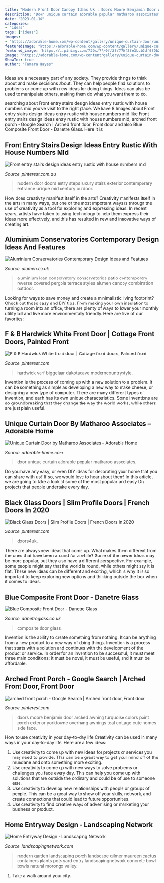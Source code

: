 ```yaml
---
title: "Modern Front Door Canopy Ideas Uk : Doors Moore Benjamin Door Arched Awning Turquoise Colors Paint Porch Exterior Yorktowne Overhang Awnings Teal Cottage Cute Homes Side Face"
description: "Door unique curtain adorable popular matharoo associates"
date: "2023-01-16"
categories:
- "ideas"
tags: ["ideas"]
images:
- "https://adorable-home.com/wp-content/gallery/unique-curtain-door/unique-curtain-door-6.jpg"
featuredImage: "https://adorable-home.com/wp-content/gallery/unique-curtain-door/unique-curtain-door-6.jpg"
featured_image: "https://i.pinimg.com/736x/77/0f/2f/770f2fe3bcb5df9f5b2deabd785cfc79.jpg"
image: "https://adorable-home.com/wp-content/gallery/unique-curtain-door/unique-curtain-door-6.jpg"
ShowToc: true
author: "Tamara Hayes"
---
```



Ideas are a necessary part of any society. They provide things to think about and make decisions about. They can help people find solutions to problems or come up with new ideas for doing things. Ideas can also be used to manipulate others, making them do what you want them to do.

	

		
searching about Front entry stairs design ideas entry rustic with house numbers mid you've visit to the right place. We have 8 Images about Front entry stairs design ideas entry rustic with house numbers mid like Front entry stairs design ideas entry rustic with house numbers mid, arched front porch - Google Search | Arched front door, Front door and also Blue Composite Front Door - Danetre Glass. Here it is:
		
    
## Front Entry Stairs Design Ideas Entry Rustic With House Numbers Mid

<img loading=lazy src="https://i.pinimg.com/736x/50/f8/74/50f8748656566c0378549181dbbdff8b--house-numbers-modern-entry-stairs.jpg" onerror="this.onerror=null;this.src='https://tse4.mm.bing.net/th?id=OIP.66xBqpRxYz46tnxvtaElbwDMEy&amp;pid=15.1';" alt="Front entry stairs design ideas entry rustic with house numbers mid">

_Source: pinterest.com.au_

>modern door doors entry steps luxury stairs exterior contemporary entrance unique mid century outdoor. 

	

How does creativity manifest itself in the arts?
Creativity manifests itself in the arts in many ways, but one of the most important ways is through the use of creativity as a tool for exploring and expressing ideas. In recent years, artists have taken to using technology to help them express their ideas more effectively, and this has resulted in new and innovative ways of creating art.

    
## Aluminium Conservatories Contemporary Design Ideas And Features

<img loading=lazy src="https://www.alumen.co.uk/Images/Gallery/Showcase/Covered-Terrace-Awning/Wide-Conservatory-Roof2.jpg" onerror="this.onerror=null;this.src='https://tse4.mm.bing.net/th?id=OIP.QrABhVmEuvmhoBS2-5danwHaE8&amp;pid=15.1';" alt="Aluminium Conservatories Contemporary Design Ideas and Features">

_Source: alumen.co.uk_

>aluminium lean conservatory conservatories patio contemporary reverse covered pergola terrace styles alumen canopy combination outdoor. 

	

Looking for ways to save money and create a minimalistic living footprint? Check out these easy and DIY tips. From making your own insulation to turning a room into an office, there are plenty of ways to lower your monthly utility bill and live more environmentally friendly. Here are five of our favorites: 

    
## F &amp; B Hardwick White Front Door | Cottage Front Doors, Painted Front

<img loading=lazy src="https://i.pinimg.com/736x/f3/4e/88/f34e88c76718acb5d10f1ddac07bc89f--white-front-doors-painted-front-doors.jpg" onerror="this.onerror=null;this.src='https://tse4.mm.bing.net/th?id=OIP.Y6JYdYUT6Y9hXddtVrmY2gHaJp&amp;pid=15.1';" alt="F &amp; B Hardwick White front door | Cottage front doors, Painted front">

_Source: pinterest.com_

>hardwick verf biggelaar dakotadave moderncountrystyle. 

	

Invention is the process of coming up with a new solution to a problem. It can be something as simple as developing a new way to make cheese, or designing a new type of computer. There are many different types of invention, and each has its own unique characteristics. Some inventions are so groundbreaking that they change the way the world works, while others are just plain useful.

    
## Unique Curtain Door By Matharoo Associates – Adorable Home

<img loading=lazy src="https://adorable-home.com/wp-content/gallery/unique-curtain-door/unique-curtain-door-6.jpg" onerror="this.onerror=null;this.src='https://tse3.mm.bing.net/th?id=OIP.Bd2Gisqnq4ciaxxCm9ctwAHaLH&amp;pid=15.1';" alt="Unique Curtain Door by Matharoo Associates – Adorable Home">

_Source: adorable-home.com_

>door unique curtain adorable popular matharoo associates. 

	

Do you have any easy, or even DIY ideas for decorating your home that you can share with us? If so, we would love to hear about them! In this article, we are going to take a look at some of the most popular and easy Diy projects that people undertake every day.

    
## Black Glass Doors | Slim Profile Doors | French Doors In 2020

<img loading=lazy src="https://i.pinimg.com/736x/a2/9b/3d/a29b3dd0542c837f2f49c1a3a65bd728.jpg" onerror="this.onerror=null;this.src='https://tse3.mm.bing.net/th?id=OIP.B79f8TvVzfUBqDOa-2y30gHaJ3&amp;pid=15.1';" alt="Black Glass Doors | Slim Profile Doors | French Doors in 2020">

_Source: pinterest.com_

>doors4uk. 

	

There are always new ideas that come up. What makes them different from the ones that have been around for a while? Some of the newer ideas may be more popular, but they also have a different perspective. For example, some people might say that the world is round, while others might say it is flat. These new ideas can be different and exciting, which is why it is so important to keep exploring new options and thinking outside the box when it comes to ideas.

    
## Blue Composite Front Door - Danetre Glass

<img loading=lazy src="https://www.danetreglass.co.uk/wp-content/uploads/2019/04/IMG_6172.jpg" onerror="this.onerror=null;this.src='https://tse3.mm.bing.net/th?id=OIP.dPx8Qq1b7wS03V2gNwMpqgHaJ4&amp;pid=15.1';" alt="Blue Composite Front Door - Danetre Glass">

_Source: danetreglass.co.uk_

>composite door glass. 

	

Invention is the ability to create something from nothing. It can be anything from a new product to a new way of doing things. Invention is a process that starts with a solution and continues with the development of the product or service. In order for an invention to be successful, it must meet three main conditions: it must be novel, it must be useful, and it must be affordable.

    
## Arched Front Porch - Google Search | Arched Front Door, Front Door

<img loading=lazy src="https://i.pinimg.com/736x/77/0f/2f/770f2fe3bcb5df9f5b2deabd785cfc79.jpg" onerror="this.onerror=null;this.src='https://tse1.mm.bing.net/th?id=OIP.K9kGAwWd13YekDr051txBQHaKf&amp;pid=15.1';" alt="arched front porch - Google Search | Arched front door, Front door">

_Source: pinterest.com_

>doors moore benjamin door arched awning turquoise colors paint porch exterior yorktowne overhang awnings teal cottage cute homes side face. 

	

How to use creativity in your day-to-day life
Creativity can be used in many ways in your day-to-day life. Here are a few ideas: 
1. Use creativity to come up with new ideas for projects or services you may need to provide. This can be a great way to get your mind off of the mundane and onto something more exciting. 
2. Use creativity to come up with new ways to solve problems or challenges you face every day. This can help you come up with solutions that are outside the ordinary and could be of use to someone else. 
3. Use creativity to develop new relationships with people or groups of people. This can be a great way to show off your skills, network, and create connections that could lead to future opportunities. 
4. Use creativity to find creative ways of advertising or marketing your business or product.

    
## Home Entryway Design - Landscaping Network

<img loading=lazy src="https://images.landscapingnetwork.com/pictures/images/900x705Max/site_8/maureen-gilmer_868.jpg" onerror="this.onerror=null;this.src='https://tse2.mm.bing.net/th?id=OIP.WyO6bmY_jo25LvIdWmlD1AHaFr&amp;pid=15.1';" alt="Home Entryway Design - Landscaping Network">

_Source: landscapingnetwork.com_

>modern garden landscaping porch landscape gilmer maureen cactus containers plants pots yard entry landscapingnetwork concrete bowl bowls natural morongo valley. 

	

1) Take a walk around your city.

